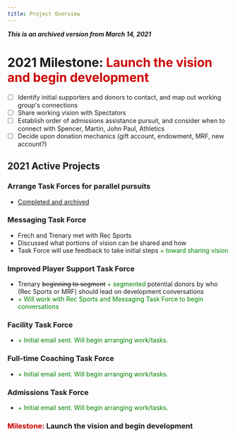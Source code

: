 ```yaml
---
title: Project Overview
---
```

***This is an archived version from March 14, 2021***

# 2021 Milestone: <span style='color:#cc0000'>Launch the vision and begin development</span>
- [ ] Identify initial supporters and donors to contact, and map out working group's connections
- [ ] Share working vision with Spectators
- [ ] Establish order of admissions assistance pursuit, and consider when to connect with Spencer, Martin, John Paul, Athletics
- [ ] Decide upon donation mechanics (gift account, endowment, MRF, new account?)

## 2021 Active Projects
### Arrange Task Forces for parallel pursuits
- [Completed and archived](http://mr30.mrugby.com/projects/completed.html)

### Messaging Task Force
- Frech and Trenary met with Rec Sports
- Discussed what portions of vision can be shared and how
- Task Force will use feedback to take initial steps <span style='color:green'>+ toward sharing vision</span>

### Improved Player Support Task Force
- Trenary ~~beginning to segment~~ <span style='color:green'>+ segmented</span> potential donors by who (Rec Sports or MRF) should lead on development conversations
- <span style='color:green'>+ Will work with Rec Sports and Messaging Task Force to begin conversations</span>

### Facility Task Force
- <span style='color:green'>+ Initial email sent. Will begin arranging work/tasks.</span>

### Full-time Coaching Task Force
- <span style='color:green'>+ Initial email sent. Will begin arranging work/tasks.</span>

### Admissions Task Force
- <span style='color:green'>+ Initial email sent. Will begin arranging work/tasks.</span>

### <span style='color:#cc0000'>Milestone:</span> **Launch the vision and begin development**
